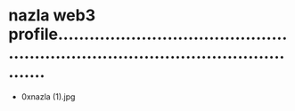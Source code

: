 # nazla web3 profile........................................................................................................
- 0xnazla (1).jpg
